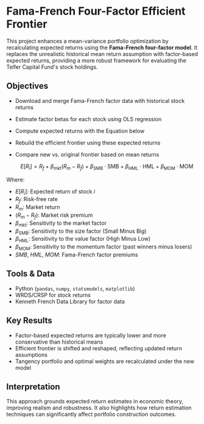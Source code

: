 # Fama-French Four-Factor Efficient Frontier

This project enhances a mean-variance portfolio optimization by recalculating expected returns using the **Fama-French four-factor model**. It replaces the unrealistic historical mean return assumption with factor-based expected returns, providing a more robust framework for evaluating the Telfer Capital Fund's stock holdings.

## Objectives

- Download and merge Fama-French factor data with historical stock returns
- Estimate factor betas for each stock using OLS regression
- Compute expected returns with the Equation below
- Rebuild the efficient frontier using these expected returns
- Compare new vs. original frontier based on mean returns
  
  $$
E[R_i] = R_f + \beta_{\text{mkt}}(R_m - R_f) + \beta_{\text{SMB}} \cdot \text{SMB} + \beta_{\text{HML}} \cdot \text{HML} + \beta_{\text{MOM}} \cdot \text{MOM}
$$

Where:  
- $E[R_i]$: Expected return of stock $i$  
- $R_f$: Risk-free rate  
- $R_m$: Market return  
- $(R_m - R_f)$: Market risk premium  
- $\beta_{\text{mkt}}$: Sensitivity to the market factor  
- $\beta_{\text{SMB}}$: Sensitivity to the size factor (Small Minus Big)  
- $\beta_{\text{HML}}$: Sensitivity to the value factor (High Minus Low)  
- $\beta_{\text{MOM}}$: Sensitivity to the momentum factor (past winners minus losers)  
- $SMB$, $HML$, $MOM$: Fama-French factor premiums

## Tools & Data

- Python (`pandas`, `numpy`, `statsmodels`, `matplotlib`)
- WRDS/CRSP for stock returns
- Kenneth French Data Library for factor data

## Key Results

- Factor-based expected returns are typically lower and more conservative than historical means
- Efficient frontier is shifted and reshaped, reflecting updated return assumptions
- Tangency portfolio and optimal weights are recalculated under the new model

## Interpretation

This approach grounds expected return estimates in economic theory, improving realism and robustness. It also highlights how return estimation techniques can significantly affect portfolio construction outcomes.


